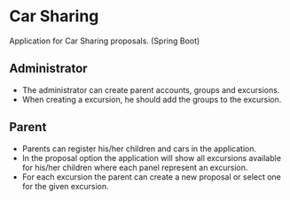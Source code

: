 Car Sharing
======
Application for Car Sharing proposals. (Spring Boot)

## Administrator
- The administrator can create parent accounts, groups and excursions.
- When creating a excursion, he should add the groups to the excursion.

## Parent
- Parents can register his/her children and cars in the application.
- In the proposal option the application will show all excursions available for his/her children where each panel represent an excursion.
- For each excursion the parent can create a new proposal or select one for the given excursion.
